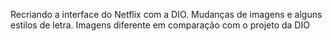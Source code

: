 Recriando a interface do Netflix com a DIO. Mudanças de imagens e alguns estilos de letra. 
Imagens diferente em comparação com o projeto da DIO
